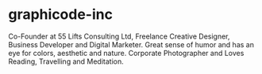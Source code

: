# graphicode-inc
Co-Founder at 55 Lifts Consulting Ltd, Freelance Creative Designer, Business Developer and Digital Marketer. Great sense of humor and has an eye for colors, aesthetic and nature. Corporate Photographer and Loves Reading, Travelling and Meditation.
